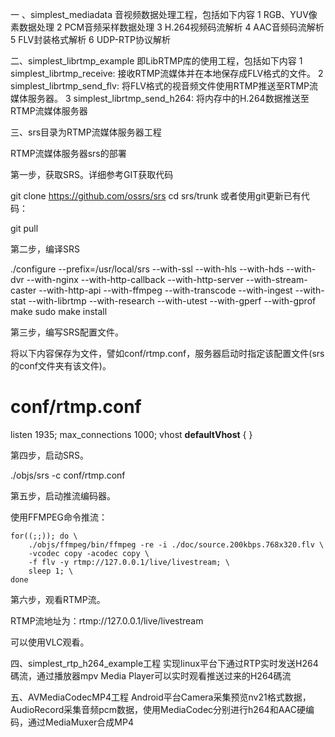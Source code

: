 一 、simplest_mediadata 音视频数据处理工程，包括如下内容
   1 RGB、YUV像素数据处理
   2 PCM音频采样数据处理
   3 H.264视频码流解析
   4 AAC音频码流解析
   5 FLV封装格式解析
   6 UDP-RTP协议解析


二、simplest_librtmp_example 即LibRTMP库的使用工程，包括如下内容
   1 simplest_librtmp_receive: 接收RTMP流媒体并在本地保存成FLV格式的文件。
   2 simplest_librtmp_send_flv: 将FLV格式的视音频文件使用RTMP推送至RTMP流媒体服务器。
   3 simplest_librtmp_send_h264: 将内存中的H.264数据推送至RTMP流媒体服务器


三、srs目录为RTMP流媒体服务器工程

RTMP流媒体服务器srs的部署

第一步，获取SRS。详细参考GIT获取代码

git clone https://github.com/ossrs/srs
cd srs/trunk
或者使用git更新已有代码：

git pull

第二步，编译SRS

./configure --prefix=/usr/local/srs --with-ssl --with-hls --with-hds --with-dvr --with-nginx --with-http-callback --with-http-server --with-stream-caster --with-http-api --with-ffmpeg --with-transcode --with-ingest --with-stat --with-librtmp --with-research --with-utest --with-gperf --with-gprof
make
sudo make install

第三步，编写SRS配置文件。

将以下内容保存为文件，譬如conf/rtmp.conf，服务器启动时指定该配置文件(srs的conf文件夹有该文件)。

# conf/rtmp.conf
listen              1935;
max_connections     1000;
vhost __defaultVhost__ {
}

第四步，启动SRS。

./objs/srs -c conf/rtmp.conf

第五步，启动推流编码器。

使用FFMPEG命令推流：

    for((;;)); do \
        ./objs/ffmpeg/bin/ffmpeg -re -i ./doc/source.200kbps.768x320.flv \
        -vcodec copy -acodec copy \
        -f flv -y rtmp://127.0.0.1/live/livestream; \
        sleep 1; \
    done

第六步，观看RTMP流。
  
RTMP流地址为：rtmp://127.0.0.1/live/livestream

可以使用VLC观看。



四、simplest_rtp_h264_example工程
   实现linux平台下通过RTP实时发送H264碼流，通过播放器mpv Media Player可以实时观看推送过来的H264碼流


五、AVMediaCodecMP4工程
  Android平台Camera采集预览nv21格式数据，AudioRecord采集音频pcm数据，使用MediaCodec分别进行h264和AAC硬编码，通过MediaMuxer合成MP4




